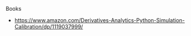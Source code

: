 Books
  - https://www.amazon.com/Derivatives-Analytics-Python-Simulation-Calibration/dp/1119037999/
